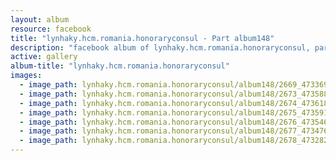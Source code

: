 ```yaml
---
layout: album
resource: facebook
title: "lynhaky.hcm.romania.honoraryconsul - Part album148"
description: "facebook album of lynhaky.hcm.romania.honoraryconsul, part album148."
active: gallery
album-title: "lynhaky.hcm.romania.honoraryconsul"
images:
  - image_path: lynhaky.hcm.romania.honoraryconsul/album148/2669_473369279_1145277940289498_6166898238940257689_n.jpg
  - image_path: lynhaky.hcm.romania.honoraryconsul/album148/2673_473588159_1145270903623535_6117563434607538090_n.jpg
  - image_path: lynhaky.hcm.romania.honoraryconsul/album148/2674_473618539_1145270896956869_1674266252760096347_n.jpg
  - image_path: lynhaky.hcm.romania.honoraryconsul/album148/2675_473591306_1145270893623536_259095854878077373_n.jpg
  - image_path: lynhaky.hcm.romania.honoraryconsul/album148/2676_473546360_1145270716956887_7458437330219216428_n.jpg
  - image_path: lynhaky.hcm.romania.honoraryconsul/album148/2677_473476936_1145270723623553_1197582821791908226_n.jpg
  - image_path: lynhaky.hcm.romania.honoraryconsul/album148/2678_473282047_1145270430290249_815905254645536991_n.jpg
---
```

